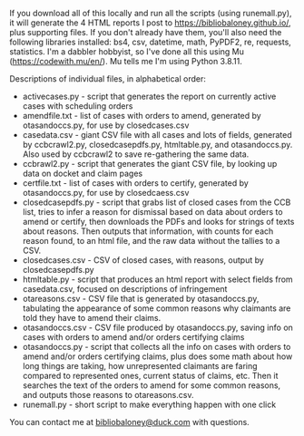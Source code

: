 If you download all of this locally and run all the scripts (using runemall.py), it will generate the 4 HTML reports I post to 
https://bibliobaloney.github.io/, plus supporting files. 
If you don't already have them, you'll also need the following libraries installed: bs4, csv, datetime, math, PyPDF2, re, requests, statistics.
I'm a dabbler hobbyist, so I've done all this using Mu (https://codewith.mu/en/). Mu tells me I'm using Python 3.8.11.

Descriptions of individual files, in alphabetical order:
* activecases.py - script that generates the report on currently active cases with scheduling orders
* amendfile.txt - list of cases with orders to amend, generated by otasandoccs.py, for use by closedcases.csv
* casedata.csv - giant CSV file with all cases and lots of fields, generated by ccbcrawl2.py, closedcasepdfs.py, 
   htmltable.py, and otasandoccs.py. Also used by ccbcrawl2 to save re-gathering the same data.
* ccbrawl2.py - script that generates the giant CSV file, by looking up data on docket and claim pages
* certfile.txt - list of cases with orders to certify, generated by otasandoccs.py, for use by closedcaess.csv
* closedcasepdfs.py - script that grabs list of closed cases from the CCB list, tries to infer a reason for dismissal based on
   data about orders to amend or certify, then downloads the PDFs and looks for strings of texts about reasons. Then outputs that information,
   with counts for each reason found, to an html file, and the raw data without the tallies to a CSV. 
* closedcases.csv - CSV of closed cases, with reasons, output by closedcasepdfs.py
* htmltable.py - script that produces an html report with select fields from casedata.csv, focused on descriptions of infringement
* otareasons.csv - CSV file that is generated by otasandoccs.py, tabulating the appearance of some common reasons why claimants are
  told they have to amend their claims.
* otasandoccs.csv - CSV file produced by otasandoccs.py, saving info on cases with orders to amend and/or orders certifying claims
* otasandoccs.py - script that collects all the info on cases with orders to amend and/or orders certifying claims, plus does some math
   about how long things are taking, how unrepresented claimants are faring compared to represented ones, current status of claims, etc. Then 
   it searches the text of the orders to amend for some common reasons, and outputs those reasons to otareasons.csv.
* runemall.py - short script to make everything happen with one click

You can contact me at bibliobaloney@duck.com with questions.
